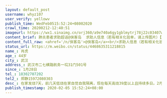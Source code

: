 ```yaml
---
layout: default_post
username: whyz107
user_verify: yellowv
publish_time: WedFeb0515:52:24+08002020
crawl_time: 20200212-12:40:51
imageurl: https://wx1.sinaimg.cn/orj360/a9e740a6gy1gblmytrj78j22c03407wk.jpg,https://wx1.sinaimg.cn/orj360/a9e740a6gy1gblmyrspxhj22c0340hdx.jpg,https://wx1.sinaimg.cn/orj360/a9e740a6gy1gblk9s8ahbj22c0340x6s.jpg
content_brief: 肺炎患者求助超话@侠客岛  求助人信息（若有相关化验单，请上传图片）【姓名】肖虎【年龄】44岁【所在城市】武汉【所在小区、社区】武汉市二七横路航务一垸31门501号【患病时间】1月28日【联系方式】18302707202【其他紧急联系人】郑静 15972080303【病情描述】在家发烧7天，前几天低烧在 ...全文
content_full_raw: <ahref='/n/侠客岛'>@侠客岛</a><br/>求助人信息（若有相关化验单，请上传图片）<br/>【姓名】肖虎<br/>【年龄】44岁<br/>【所在城市】武汉<br/>【所在小区、社区】武汉市二七横路航务一垸31门501号<br/>【患病时间】1月28日<br/>【联系方式】18302707202<br/>【其他紧急联系人】郑静15972080303<br/>【病情描述】在家发烧7天，前几天低烧在家自觉自我隔离，现在每天高烧39度以上且持续多日。2月4日在社区检查拍CT，显示双肺感染病毒严重，下午五点社区安排了车接到了武汉赵家条锦江之星酒店隔离，目前隔离没有医务人员没有治疗，现在非常需要进一步确诊入院接受治疗。<br/>以前就有高血糖、高血脂，且是肥胖者，一直是家中的顶梁柱，家里女儿智力低下妻子在家照顾不能上班，恳请大家帮帮忙救救他🙏🙏
status_url: https://m.weibo.cn/status/4468635311218815
name_: 肖虎
age_: 44岁
city_: 武汉
address_: 武汉市二七横路航务一垸31门501号
since_: 1月28日
tel_: 18302707202
tel2_: 郑静15972080303
desc_: 在家发烧7天，前几天低烧在家自觉自我隔离，现在每天高烧39度以上且持续多日。2月4日在社区检查拍CT，显示双肺感染病毒严重，下午五点社区安排了车接到了武汉赵家条锦江之星酒店隔离，目前隔离没有医务人员没有治疗，现在非常需要进一步确诊入院接受治疗。以前就有高血糖、高血脂，且是肥胖者，一直是家中的顶梁柱，家里女儿智力低下妻子在家照顾不能上班，恳请大家帮帮忙救救他🙏🙏
publish_timestamp: 2020-02-05 15:52:24+08:00
---
```

